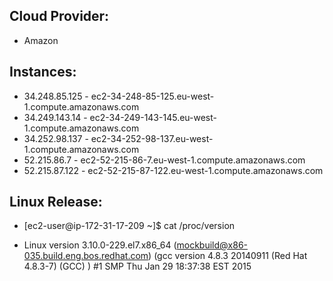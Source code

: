 ## Cloud Provider:
  * Amazon
## Instances:
  * 34.248.85.125 - ec2-34-248-85-125.eu-west-1.compute.amazonaws.com
  * 34.249.143.14 - ec2-34-249-143-145.eu-west-1.compute.amazonaws.com
  * 34.252.98.137 - ec2-34-252-98-137.eu-west-1.compute.amazonaws.com
  * 52.215.86.7 - ec2-52-215-86-7.eu-west-1.compute.amazonaws.com
  * 52.215.87.122 - ec2-52-215-87-122.eu-west-1.compute.amazonaws.com
## Linux Release:  
* [ec2-user@ip-172-31-17-209 ~]$ cat /proc/version

* Linux version 3.10.0-229.el7.x86_64 (mockbuild@x86-035.build.eng.bos.redhat.com) (gcc version 4.8.3 20140911 (Red Hat 4.8.3-7) (GCC) ) #1  SMP Thu Jan 29 18:37:38 EST 2015
